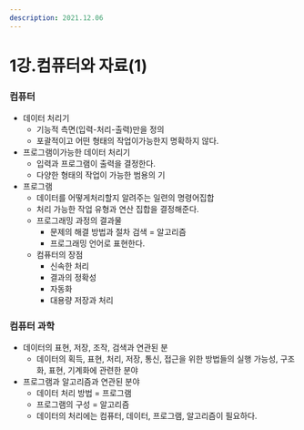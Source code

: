 ```yaml
---
description: 2021.12.06
---
```


# 1강.컴퓨터와 자료(1)

### 컴퓨터

* 데이터 처리기
  * 기능적 측면(입력-처리-출력)만을 정의
  * 포괄적이고 어떤 형태의 작업이가능한지 명확하지 않다.
* 프로그램이가능한 데이터 처리기
  * 입력과 프로그램이 출력을 결정한다. &#x20;
  * 다양한 형태의 작업이 가능한 범용의 기 &#x20;
* 프로그램
  * 데이터를 어떻게처리할지 알려주는 일련의 명령어집합
  * 처리 가능한 작업 유형과 연산 집합을 결정해준다.
  * 프로그래밍 과정의 결과물
    * 문제의 해결 방법과 절차 검색 = 알고리즘
    * 프로그래밍 언어로 표현한다.  &#x20;
  * 컴퓨터의 장점
    * 신속한 처리
    * 결과의 정확성
    * 자동화
    * 대용량 저장과 처리&#x20;

### 컴퓨터 과학

* 데이터의 표현, 저장, 조작, 검색과 연관된 분&#x20;
  * 데이터의 획득, 표현, 처리, 저장, 통신, 접근을 위한 방법들의 실행 가능성, 구조화, 표현, 기계화에 관련한 분야
* 프로그램과 알고리즘과 연관된 분야
  * 데이터 처리 방법 = 프로그램
  * 프로그램의 구성 = 알고리즘
  * 데이터의 처리에는 컴퓨터, 데이터, 프로그램, 알고리즘이 필요하다.            &#x20;
